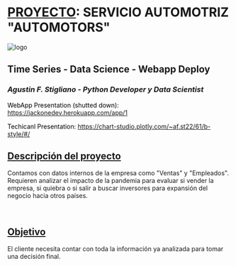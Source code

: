 # <u>PROYECTO</u>: SERVICIO AUTOMOTRIZ **"AUTOMOTORS"**

    
![logo](https://user-images.githubusercontent.com/113382260/193469015-485cc23c-faef-4897-8617-2a5ee17470d7.png)
<br />
## Time Series - Data Science - Webapp Deploy


### <i>Agustin F. Stigliano - Python Developer y Data Scientist</i>

<div>
    <p style="color:black;">WebApp Presentation (shutted down): <a href="https://jackonedev.herokuapp.com/app/1">https://jackonedev.herokuapp.com/app/1</a></p>  
    <p style="color:black;">Techicanl Presentation: <a href="https://chart-studio.plotly.com/~af.st22/61/b-style/#/">https://chart-studio.plotly.com/~af.st22/61/b-style/#/</a></p>
</div>

## <u>Descripción del proyecto</u>
Contamos con datos internos de la empresa como "Ventas" y "Empleados".<br />
Requieren analizar el impacto de la pandemia para evaluar si vender la empresa, si quiebra o si salir a buscar inversores para expansión del negocio hacia otros países.

<br />

## <u>Objetivo</u>
El cliente necesita contar con toda la información ya analizada para tomar una decisión final.
